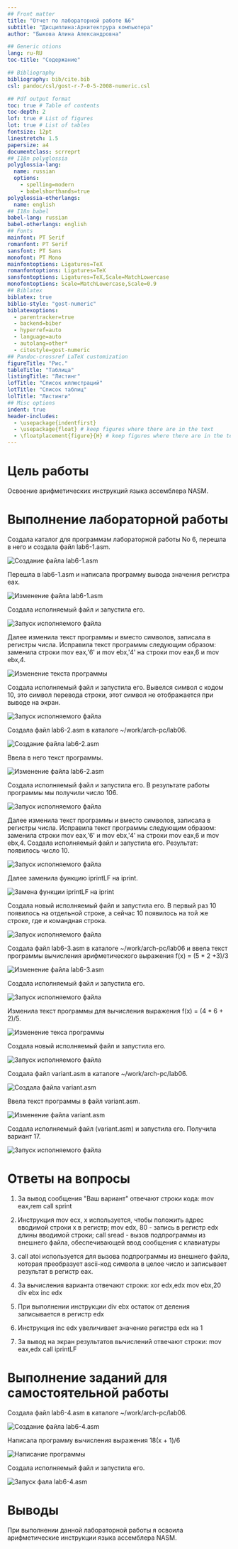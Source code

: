 ```yaml
---
## Front matter
title: "Отчет по лабораторной работе №6"
subtitle: "Дисциплина:Архитектрура компьютера"
author: "Быкова Алина Александровна"

## Generic otions
lang: ru-RU
toc-title: "Содержание"

## Bibliography
bibliography: bib/cite.bib
csl: pandoc/csl/gost-r-7-0-5-2008-numeric.csl

## Pdf output format
toc: true # Table of contents
toc-depth: 2
lof: true # List of figures
lot: true # List of tables
fontsize: 12pt
linestretch: 1.5
papersize: a4
documentclass: scrreprt
## I18n polyglossia
polyglossia-lang:
  name: russian
  options:
	- spelling=modern
	- babelshorthands=true
polyglossia-otherlangs:
  name: english
## I18n babel
babel-lang: russian
babel-otherlangs: english
## Fonts
mainfont: PT Serif
romanfont: PT Serif
sansfont: PT Sans
monofont: PT Mono
mainfontoptions: Ligatures=TeX
romanfontoptions: Ligatures=TeX
sansfontoptions: Ligatures=TeX,Scale=MatchLowercase
monofontoptions: Scale=MatchLowercase,Scale=0.9
## Biblatex
biblatex: true
biblio-style: "gost-numeric"
biblatexoptions:
  - parentracker=true
  - backend=biber
  - hyperref=auto
  - language=auto
  - autolang=other*
  - citestyle=gost-numeric
## Pandoc-crossref LaTeX customization
figureTitle: "Рис."
tableTitle: "Таблица"
listingTitle: "Листинг"
lofTitle: "Список иллюстраций"
lotTitle: "Список таблиц"
lolTitle: "Листинги"
## Misc options
indent: true
header-includes:
  - \usepackage{indentfirst}
  - \usepackage{float} # keep figures where there are in the text
  - \floatplacement{figure}{H} # keep figures where there are in the text
---
```


# Цель работы

Освоение арифметических инструкций языка ассемблера NASM.

# Выполнение лабораторной работы

Создала каталог для программам лабораторной работы No 6, перешла в него и создала файл lab6-1.asm.

![Создание файла lab6-1.asm](image/6.1.jpg)

Перешла в lab6-1.asm и написала программу вывода значения регистра eax.

![Изменение файла lab6-1.asm](image/6.2.jpg)

Создала исполняемый файл и запустила его.

![Запуск исполняемого файла](image/6.3.jpg)

Далее изменила текст программы и вместо символов, записала в регистры числа. Исправила текст программы следующим образом: заменила строки mov eax,'6' и mov ebx,'4' на строки mov eax,6 и mov ebx,4.

![Изменение текста программы](image/6.4.jpg)

Создала исполняемый файл и запустила его. Вывелся символ с кодом 10, это символ перевода строки, этот символ не отображается при выводе на экран.

![Запуск исполняемого файла](image/6.5.jpg)

Создала файл lab6-2.asm в каталоге ~/work/arch-pc/lab06.

![Создание файла lab6-2.asm](image/6.6.jpg)

Ввела в него текст программы.

![Изменение файла lab6-2.asm](image/6.7.jpg)

Создала исполняемый файл и запустила его. В результате работы программы мы получили число 106.

![Запуск исполняемого файла](image/6.8.jpg)

Далее изменила текст программы и вместо символов, записала в регистры числа. Исправила текст программы следующим образом: заменила строки mov eax,'6' и mov ebx,'4' на строки mov eax,6 и mov ebx,4. Создала исполняемый файл и запустила его. Результат: появилось число 10.

![Запуск исполняемого файла](image/6.9.jpg)

Далее заменила функцию iprintLF на iprint.

![Замена функции iprintLF на iprint](image/6.10.jpg)

Создала новый исполняемый файл и запустила его. В первый раз 10 появилось на отдельной строке, а сейчас 10 появилось на той же строке, где и командная строка.

![Запуск исполняемого файла](image/6.11.jpg)

Создала файл lab6-3.asm в каталоге ~/work/arch-pc/lab06 и ввела текст программы вычисления арифметического выражения f(x) = (5 * 2 +3)/3

![Изменение файла lab6-3.asm](image/6.12.jpg)

Создала исполняемый файл и запустила его.

![Запуск исполняемого файла](image/6.13.jpg)

Изменила текст программы для вычисления выражения f(x) = (4 * 6 + 2)/5.

![Изменение текса программы](image/6.14.jpg)

Создала новый исполняемый файл и запустила его.

![Запуск исполняемого файла](image/6.15.jpg)

Создала файл variant.asm в каталоге ~/work/arch-pc/lab06.

![Создала файла variant.asm](image/6.16.jpg)

Ввела текст программы в файл variant.asm.

![Изменение файла variant.asm](image/6.17.jpg)

Создала исполняемый файл (variant.asm) и запустила его. Получила вариант 17.

![Запуск исполняемого файла](image/6.18.jpg)

# Ответы на вопросы 

1. За вывод сообщения "Ваш вариант" отвечают строки кода:
 mov eax,rem
 call sprint
 
2. Инструкция mov ecx, x используется, чтобы положить адрес вводимой строки x в регистр; mov edx, 80 - запись в регистр edx длины вводимой строки; call sread - вызов подпрограммы из внешнего файла, обеспечивающей ввод сообщения с клавиатуры

3. call atoi используется для вызова подпрограммы из внешнего файла, которая преобразует ascii-код символа в целое число и записывает результат в регистр eax.

4. За вычисления варианта отвечают строки:
 xor edx,edx
 mov ebx,20
 div ebx
 inc edx

5. При выполнении инструкции div ebx остаток от деления записывается в регистр edx

6. Инструкция inc edx увеличивает значение регистра edx на 1

7. За вывод на экран результатов вычислений отвечают строки:
 mov eax,edx
 call iprintLF

# Выполнение заданий для самостоятельной работы

Создала файл lab6-4.asm в каталоге ~/work/arch-pc/lab06.

![Создание файла lab6-4.asm](image/6.19.jpg)

Написала программу вычисления выражения 18(x + 1)/6

![Написание программы](image/6.20.jpg)

Создала исполняемый файл и запустила его.

![Запуск фала lab6-4.asm](image/6.21.jpg)

# Выводы

При выполнении данной лабораторной работы я освоила арифметические инструкции языка ассемблера NASM.
